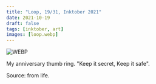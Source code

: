 ```yaml
---
title: "Loop, 19/31, Inktober 2021"
date: 2021-10-19
draft: false
tags: [inktober, art]
images: [loop.webp]
---
```


![WEBP](loop.webp "Image")

My anniversary thumb ring. "Keep it secret, Keep it safe".

Source: from life.
